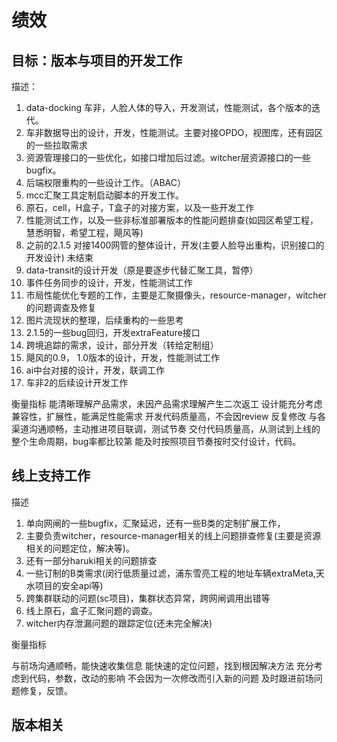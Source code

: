 # 绩效
## 目标：版本与项目的开发工作

描述： 
1. data-docking 车非，人脸人体的导入，开发测试，性能测试，各个版本的迭代。
2. 车非数据导出的设计，开发，性能测试。主要对接OPDO，视图库，还有园区的一些拉取需求
3. 资源管理接口的一些优化，如接口增加后过滤。witcher层资源接口的一些bugfix。
4. 后端权限重构的一些设计工作。（ABAC）
5. mcc汇聚工具定制启动脚本的开发工作。
6. 原石，cell，H盒子，T盒子的对接方案，以及一些开发工作
7. 性能测试工作，以及一些非标准部署版本的性能问题排查(如园区希望工程，慧悉明智，希望工程，飓风等)
8. 之前的2.1.5 对接1400网管的整体设计，开发(主要人脸导出重构，识别接口的开发设计) 未结束
9. data-transit的设计开发（原是要逐步代替汇聚工具，暂停）
10. 事件任务同步的设计，开发，性能测试工作
11. 市局性能优化专题的工作，主要是汇聚摄像头，resource-manager，witcher的问题调查及修复
12. 图片流现状的整理，后续重构的一些思考
13. 2.1.5的一些bug回归，开发extraFeature接口
14. 跨境追踪的需求，设计，部分开发（转给定制组）
15. 飓风的0.9， 1.0版本的设计，开发，性能测试工作
16. ai中台对接的设计，开发，联调工作
17. 车非2的后续设计开发工作

衡量指标
能清晰理解产品需求，未因产品需求理解产生二次返工
设计能充分考虑兼容性，扩展性，能满足性能需求
开发代码质量高，不会因review 反复修改
与各渠道沟通顺畅，主动推进项目联调，测试节奏
交付代码质量高，从测试到上线的整个生命周期，bug率都比较第
能及时按照项目节奏按时交付设计，代码。


## 线上支持工作

描述
1. 单向网闸的一些bugfix，汇聚延迟，还有一些B类的定制扩展工作，
2. 主要负责witcher，resource-manager相关的线上问题排查修复(主要是资源相关的问题定位，解决等)。
3. 还有一部分haruki相关的问题排查
4. 一些订制的B类需求(闵行低质量过滤，浦东雪亮工程的地址车辆extraMeta,天水项目的安全api等)
5. 跨集群联动的问题(sc项目)，集群状态异常，跨网闸调用出错等
6. 线上原石，盒子汇聚问题的调查。
7. witcher内存泄漏问题的跟踪定位(还未完全解决)

衡量指标

与前场沟通顺畅，能快速收集信息
能快速的定位问题，找到根因解决方法
充分考虑到代码，参数，改动的影响
不会因为一次修改而引入新的问题
及时跟进前场问题修复，反馈。


## 版本相关